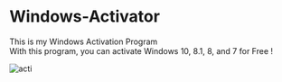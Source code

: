 # Windows-Activator

This is my Windows Activation Program <br/>
With this program, you can activate Windows 10, 8.1, 8, and 7 for Free !

![acti](https://user-images.githubusercontent.com/75759731/101788796-2e273d00-3b09-11eb-953c-82609212c90f.PNG)
